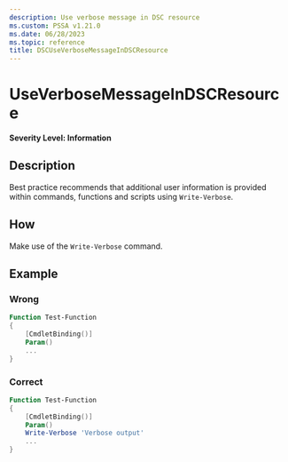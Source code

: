 ```yaml
---
description: Use verbose message in DSC resource
ms.custom: PSSA v1.21.0
ms.date: 06/28/2023
ms.topic: reference
title: DSCUseVerboseMessageInDSCResource
---
```

# UseVerboseMessageInDSCResource

**Severity Level: Information**

## Description

Best practice recommends that additional user information is provided within commands, functions and
scripts using `Write-Verbose`.

## How

Make use of the `Write-Verbose` command.

## Example

### Wrong

```powershell
Function Test-Function
{
    [CmdletBinding()]
    Param()
    ...
}
```

### Correct

```powershell
Function Test-Function
{
    [CmdletBinding()]
    Param()
    Write-Verbose 'Verbose output'
    ...
}
```
